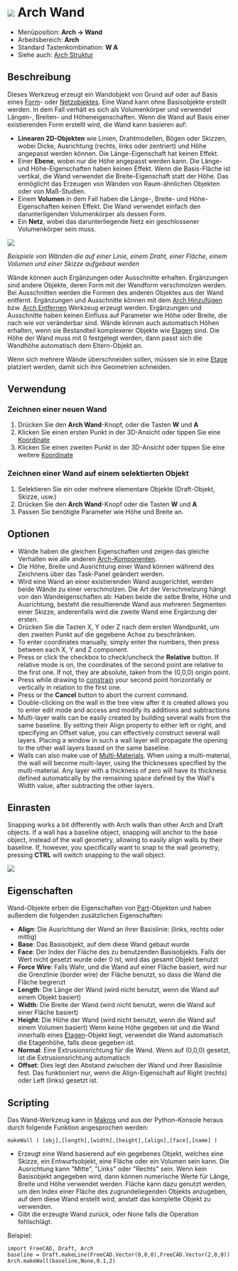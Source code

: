 # ![](images/Arch_Wall.svg) Arch Wand

- Menüposition: **Arch → Wand**
- Arbeitsbereich: **Arch**
- Standard Tastenkombination: **W A**
- Siehe auch: [Arch Struktur](Arch_Structure)

## Beschreibung

Dieses Werkzeug erzeugt ein Wandobjekt von Grund auf oder auf Basis eines [Form](Part_Module)- oder [Netzobjektes](Mesh_Module). Eine Wand kann ohne Basisobjekte erstellt werden. In dem Fall verhält es sich als Volumenkörper und verwendet Längen-, Breiten- und Höheneigenschaften. Wenn die Wand auf Basis einer existierenden Form erstellt wird, die Wand kann basieren auf:

- **Linearen 2D-Objekten** wie Linien, Drahtmodellen, Bögen oder Skizzen, wobei Dicke, Ausrichtung (rechts, links oder zentriert) und Höhe angepasst werden können. Die Länge-Eigenschaft hat keinen Effekt.
- Einer **Ebene**, wobei nur die Höhe angepasst werden kann. Die Länge- und Höhe-Eigenschaften haben keinen Effekt. Wenn die Basis-Fläche ist vertikal, die Wand verwendet die Breite-Eigenschaft statt der Höhe. Das ermöglicht das Erzeugen von Wänden von Raum-ähnlichen Objekten oder von Maß-Studien.
- Einem **Volumen** in dem Fall haben die Länge-, Breite- und Höhe-Eigenschaften keinen Effekt. Die Wand verwendet einfach den darunterligenden Volumenkörper als dessen Form.
- Ein **Netz**, wobei das darunterliegende Netz ein geschlossener Volumenkörper sein muss.

![](images/Arch_Wall_example.jpg)

*Beispiele von Wänden die auf einer Linie, einem Draht, einer Fläche, einem Volumen und einer Skizze aufgebaut werden*

Wände können auch Ergänzungen oder Ausschnitte erhalten. Ergänzungen sind andere Objekte, deren Form mit der Wandform verschmolzen werden. Bei Ausschnitten werden die Formen des anderen Objektes aus der Wand entfernt. Ergänzungen und Ausschnitte können mit dem [Arch Hinzufügen](Arch_Add) bzw. [Arch Entfernen](Arch_Remove) Werkzeug erzeugt werden. Ergänzungen und Ausschnitte haben keinen Einfluss auf Parameter wie Höhe oder Breite, die nach wie vor veränderbar sind. Wände können auch automatisch Höhen erhalten, wenn sie Bestandteil komplexerer Objekte wie [Etagen](Arch_Floor "wikilink") sind. Die Höhe der Wand muss mit 0 festgelegt werden, dann passt sich die Wandhöhe automatisch dem Eltern-Objekt an.

Wenn sich mehrere Wände überschneiden sollen, müssen sie in eine [Etage](Arch_Floor "wikilink") platziert werden, damit sich ihre Geometrien schneiden.

## Verwendung

### Zeichnen einer neuen Wand

1. Drücken Sie den **Arch Wand**-Knopf, oder die Tasten **W** und **A**
2. Klicken Sie einen ersten Punkt in der 3D-Ansicht oder tippen Sie eine [Koordinate](Draft_Coordinates "wikilink")
3. Klicken Sie einen zweiten Punkt in der 3D-Ansicht oder tippen Sie eine weitere [Koordinate](Draft_Coordinates "wikilink")

### Zeichnen einer Wand auf einem selektierten Objekt

1. Selektieren Sie ein oder mehrere elementare Objekte (Draft-Objekt, Skizze, usw.)
2. Drücken Sie den **Arch Wand**-Knopf oder die Tasten **W** und **A**
3. Passen Sie benötigte Parameter wie Höhe und Breite an.

## Optionen

- Wände haben die gleichen Eigenschaften und zeigen das gleiche Verhalten wie alle anderen [Arch-Komponenten](Arch_Component "wikilink").
- Die Höhe, Breite und Ausrichtung einer Wand können während des Zeichnens über das Task-Panel geändert werden.
- Wird eine Wand an einer existierenden Wand ausgerichtet, werden beide Wände zu einer verschmolzen. Die Art der Verschmelzung hängt von den Wandeigenschaften ab: Haben beide die selbe Breite, Höhe und Ausrichtung, besteht die resultierende Wand aus mehreren Segmenten einer Skizze, anderenfalls wird die zweite Wand eine Ergänzung der ersten.
- Drücken Sie die Tasten X, Y oder Z nach dem ersten Wandpunkt, um den zweiten Punkt auf die gegebene Achse zu beschränken.
- To enter coordinates manually, simply enter the numbers, then press between each X, Y and Z component.
- Press or click the checkbox to check/uncheck the **Relative** button. If relative mode is on, the coordinates of the second point are relative to the first one. If not, they are absolute, taken from the (0,0,0) origin point.
- Press while drawing to [constrain](Draft_Constrain "wikilink") your second point horizontally or vertically in relation to the first one.
- Press or the **Cancel** button to abort the current command.
- Double-clicking on the wall in the tree view after it is created allows you to enter edit mode and access and modify its additions and subtractions
- Multi-layer walls can be easily created by building several walls from the same baseline. By setting their Align property to either left or right, and specifying an Offset value, you can effectively construct several wall layers. Placing a window in such a wall layer will propagate the opening to the other wall layers based on the same baseline.
- Walls can also make use of [Multi-Materials](Arch_MultiMaterial "wikilink"). When using a multi-material, the wall will become multi-layer, using the thicknesses specified by the multi-material. Any layer with a thickness of zero will have its thickness defined automatically by the remaining space defined by the Wall's Width value, after subtracting the other layers.

## Einrasten

Snapping works a bit differently with Arch walls than other Arch and Draft objects. If a wall has a baseline object, snapping will anchor to the base object, instead of the wall geometry, allowing to easily align walls by their baseline. If, however, you specifically want to snap to the wall geometry, pressing **CTRL** will switch snapping to the wall object.

![](images/Arch_wall_snap.jpg)

## Eigenschaften

Wand-Objekte erben die Eigenschaften von [Part](Part_Module "wikilink")-Objekten und haben außerdem die folgenden zusätzlichen Eigenschaften:

- **Align**: Die Ausrichtung der Wand an ihrer Basislinie: (links, rechts oder mittig)
- **Base**: Das Basisobjekt, auf dem diese Wand gebaut wurde
- **Face**: Der Index der Fläche des zu benutzenden Basisobjekts. Falls der Wert nicht gesetzt wurde oder 0 ist, wird das gesamt Objekt benutzt
- **Force Wire**: Falls Wahr, und die Wand auf einer Fläche basiert, wird nur die Grenzlinie (border wire) der Fläche benutzt, so dass die Wand die Fläche begrenzt
- **Length**: Die Länge der Wand (wird nicht benutzt, wenn die Wand auf einem Objekt basiert)
- **Width**: Die Breite der Wand (wird nicht benutzt, wenn die Wand auf einer Fläche basiert)
- **Height**: Die Höhe der Wand (wird nicht benutzt, wenn die Wand auf einem Volumen basiert) Wenn keine Höhe gegeben ist und die Wand innerhalb eines [Etagen](Arch_Floor "wikilink")-Objekt liegt, verwendet die Wand automatisch die Etagenhöhe, falls diese gegeben ist.
- **Normal**: Eine Extrusionsrichtung für die Wand. Wenn auf (0,0,0) gesetzt, ist die Extrusionsrichtung automatisch
- **Offset**: Dies legt den Abstand zwischen der Wand und ihrer Basislinie fest. Das funktioniert nur, wenn die Align-Eigenschaft auf Right (rechts) oder Left (links) gesetzt ist.

## Scripting

Das Wand-Werkzeug kann in [Makros](macros "wikilink") und aus der Python-Konsole heraus durch folgende Funktion angesprochen werden:

    makeWall ( [obj],[length],[width],[height],[align],[face],[name] ) 
    

- Erzeugt eine Wand basierend auf ein gegebenes Objekt, welches eine Skizze, ein Entwurfsobjekt, eine Fläche oder ein Volumen sein kann. Die Ausrichtung kann "Mitte", "Links" oder "Rechts" sein. Wenn kein Basisobjekt angegeben wird, dann können numerische Werte für Länge, Breite und Höhe verwendet werden. Fläche kann dazu genutzt werden, um den Index einer Fläche des zugrundeliegenden Objekts anzugeben, auf dem diese Wand erstellt wird, anstatt das komplette Objekt zu verwenden.
- Gibt die erzeugte Wand zurück, oder None falls die Operation fehlschlägt.

Beispiel:

    import FreeCAD, Draft, Arch
    baseline = Draft.makeLine(FreeCAD.Vector(0,0,0),FreeCAD.Vector(2,0,0))
    Arch.makeWall(baseline,None,0.1,2)